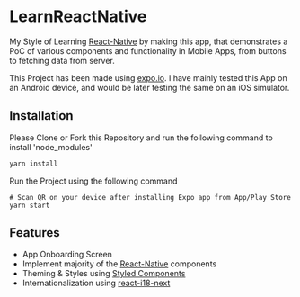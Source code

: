# LearnReactNative

My Style of Learning [React-Native](https://reactnative.dev/) by making this app, that demonstrates a PoC of various components and functionality in Mobile Apps, from buttons to fetching data from server.

This Project has been made using [expo.io](https://expo.io/).
I have mainly tested this App on an Android device, and would be later testing the same on
an iOS simulator.

## Installation

Please Clone or Fork this Repository and run the following command to install 'node_modules'

```bash
yarn install 
```
Run the Project using the following command

```
# Scan QR on your device after installing Expo app from App/Play Store
yarn start
```
## Features

- App Onboarding Screen
- Implement majority of the [React-Native](https://reactnative.dev/) components
- Theming & Styles using [Styled Components](https://styled-components.com/)
- Internationalization using [react-i18-next](https://react.i18next.com/)
